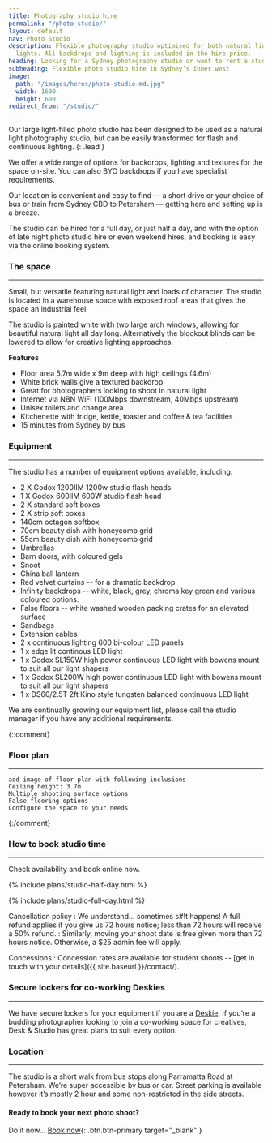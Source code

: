 ```yaml
---
title: Photography studio hire
permalink: "/photo-studio/"
layout: default
nav: Photo Studio
description: Flexible photography studio optimised for both natural light, and studio
  lights. All backdrops and ligthing is included in the hire price.
heading: Looking for a Sydney photography studio or want to rent a studio in Sydney?
subheading: Flexible photo studio hire in Sydney’s inner west
image:
  path: "/images/heros/photo-studio-md.jpg"
  width: 1600
  height: 600
redirect_from: "/studio/"
---
```


Our large light-filled photo studio has been designed to be used as a natural light photography studio, but can be easily transformed for flash and continuous lighting.
{: .lead }

We offer a wide range of options for backdrops, lighting and textures for the space on-site. You can also BYO backdrops if you have specialist requirements.

Our location is convenient and easy to find — a short drive or your choice of bus or train from Sydney CBD to Petersham — getting here and setting up is a breeze.

The studio can be hired for a full day, or just half a day, and with the option of late night photo studio hire or even weekend hires, and booking is easy via the online booking system.

### The space

---

Small, but versatile featuring natural light and loads of character. The studio is located in a warehouse space with exposed roof areas that gives the space an industrial feel. 

The studio is painted white with two large arch windows, allowing for beautiful natural light all day long. Alternatively the blockout blinds can be lowered to allow for creative lighting approaches.

**Features**

- Floor area 5.7m wide x 9m deep with high ceilings (4.6m)
- White brick walls give a textured backdrop
- Great for photographers looking to shoot in natural light
- Internet via NBN WiFi (100Mbps downstream, 40Mbps upstream)
- Unisex toilets and change area
- Kitchenette with fridge, kettle, toaster and coffee &amp; tea facilities
- 15 minutes from Sydney by bus

### Equipment

---

The studio has a number of equipment options available, including:

- 2 X Godox 1200IIM 1200w studio flash heads
- 1 X Godox 600IIM 600W studio flash head
- 2 X standard soft boxes
- 2 X strip soft boxes
- 140cm octagon softbox
- 70cm beauty dish with honeycomb grid
- 55cm beauty dish with honeycomb grid
- Umbrellas
- Barn doors, with coloured gels
- Snoot
- China ball lantern
- Red velvet curtains -- for a dramatic backdrop
- Infinity backdrops -- white, black, grey, chroma key green and various coloured options.
- False floors -- white washed wooden packing crates for an elevated surface
- Sandbags
- Extension cables
- 2 x continuous lighting 600 bi-colour LED panels
- 1 x edge lit continous LED light
- 1 x Godox SL150W high power continuous LED light with bowens mount to suit all our light shapers
- 1 x Godox SL200W high power continuous LED light with bowens mount to suit all our light shapers
- 1 x DS60/2.5T 2ft Kino style tungsten balanced continuous LED light

We are continually growing our equipment list, please call the studio manager if you have any additional requirements.

{::comment}
### Floor plan

---

```
add image of floor plan with following inclusions
Ceiling height: 3.7m
Multiple shooting surface options
False flooring options
Configure the space to your needs
```
{:/comment}

### How to book studio time

---

Check availability and book online now.

<div class="card-columns">

  {% include plans/studio-half-day.html %}

  <div class="column-break"></div>
  
  {% include plans/studio-full-day.html %}

</div>

Cancellation policy
: We understand&hellip; sometimes s#!t happens! A full refund applies if you give us 72 hours notice; less than 72 hours will receive a 50% refund. 
: Similarly, moving your shoot date is free given more than 72 hours notice. Otherwise, a $25 admin fee will apply.
  
Concessions
: Concession rates are available for student shoots -- [get in touch with your details]({{ site.baseurl }}/contact/).
 
### Secure lockers for co-working Deskies

---

We have secure lockers for your equipment if you are a [Deskie](/desks/). If you’re a budding photographer looking to join a co-working space for creatives, Desk &amp; Studio has great plans to suit every option.

### Location

---

The studio is a short walk from bus stops along Parramatta Road at Petersham. We’re super accessible by bus or car. Street parking is available however it’s mostly 2 hour and some non-restricted in the side streets.

#### Ready to book your next photo shoot?

Do it now... [Book now](https://deskandstudio.simplybook.me/v2/#book){: .btn.btn-primary target="_blank" }
